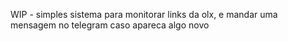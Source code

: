 WIP - simples sistema para monitorar links da olx, e mandar uma mensagem no telegram caso apareca algo novo
